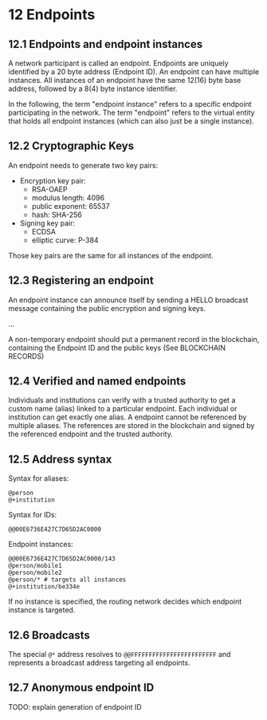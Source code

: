 # 12 Endpoints

## 12.1 Endpoints and endpoint instances

A network participant is called an endpoint. Endpoints are uniquely identified
by a 20 byte address (Endpoint ID). An endpoint can have multiple instances. All
instances of an endpoint have the same 12(16) byte base address, followed by a
8(4) byte instance identifier.

In the following, the term "endpoint instance" refers to a specific endpoint
participating in the network. The term "endpoint" refers to the virtual entity
that holds all endpoint instances (which can also just be a single instance).

## 12.2 Cryptographic Keys

An endpoint needs to generate two key pairs:

- Encryption key pair:
  - RSA-OAEP
  - modulus length: 4096
  - public exponent: 65537
  - hash: SHA-256
- Signing key pair:
  - ECDSA
  - elliptic curve: P-384

Those key pairs are the same for all instances of the endpoint.

## 12.3 Registering an endpoint

An endpoint instance can announce itself by sending a HELLO broadcast message
containing the public encryption and signing keys.

...

A non-temporary endpoint should put a permanent record in the blockchain,
containing the Endpoint ID and the public keys (See BLOCKCHAIN RECORDS)

## 12.4 Verified and named endpoints

Individuals and institutions can verify with a trusted authority to get a custom
name (alias) linked to a particular endpoint. Each individual or institution can
get exactly one alias. A endpoint cannot be referenced by multiple aliases. The
references are stored in the blockchain and signed by the referenced endpoint
and the trusted authority.

## 12.5 Address syntax

Syntax for aliases:

```datex
@person
@+institution
```

Syntax for IDs:

```datex
@@00E6736E427C7D65D2AC0000
```

Endpoint instances:

```datex
@@00E6736E427C7D65D2AC0000/143
@person/mobile1
@person/mobile2
@person/* # targets all instances
@+institution/be334e
```

If no instance is specified, the routing network decides which endpoint instance
is targeted.

## 12.6 Broadcasts

The special `@*` address resolves to `@@FFFFFFFFFFFFFFFFFFFFFFFF` and represents
a broadcast address targeting all endpoints.

## 12.7 Anonymous endpoint ID

TODO: explain generation of endpoint ID
